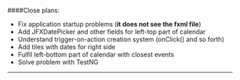 ####Close plans:
- Fix application startup problems (**it does not see the fxml file**)
- Add JFXDatePicker and other fields for left-top part of calendar
- Understand trigger-on-action creation system (onClick() and so forth)
- Add tiles with dates for right side
- Fulfil left-bottom part of calendar with closest events
- Solve problem with TestNG
___